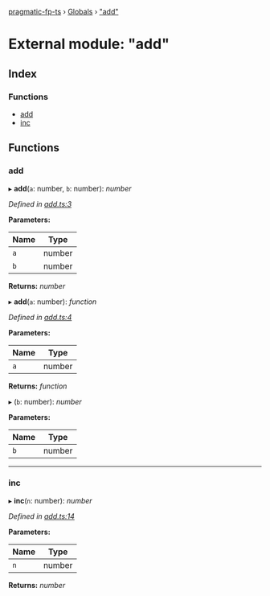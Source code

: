 [pragmatic-fp-ts](../README.md) › [Globals](../globals.md) › ["add"](_add_.md)

# External module: "add"

## Index

### Functions

* [add](_add_.md#add)
* [inc](_add_.md#inc)

## Functions

###  add

▸ **add**(`a`: number, `b`: number): *number*

*Defined in [add.ts:3](https://github.com/hermann-p/pragmatic-fp-ts/blob/65c599f/src/add.ts#L3)*

**Parameters:**

Name | Type |
------ | ------ |
`a` | number |
`b` | number |

**Returns:** *number*

▸ **add**(`a`: number): *function*

*Defined in [add.ts:4](https://github.com/hermann-p/pragmatic-fp-ts/blob/65c599f/src/add.ts#L4)*

**Parameters:**

Name | Type |
------ | ------ |
`a` | number |

**Returns:** *function*

▸ (`b`: number): *number*

**Parameters:**

Name | Type |
------ | ------ |
`b` | number |

___

###  inc

▸ **inc**(`n`: number): *number*

*Defined in [add.ts:14](https://github.com/hermann-p/pragmatic-fp-ts/blob/65c599f/src/add.ts#L14)*

**Parameters:**

Name | Type |
------ | ------ |
`n` | number |

**Returns:** *number*
